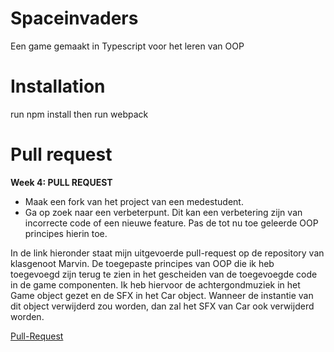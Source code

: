 # Spaceinvaders

Een game gemaakt in Typescript voor het leren van OOP

# Installation
run npm install then run webpack

# Pull request

__Week 4: PULL REQUEST__
* Maak een fork van het project van een medestudent.
* Ga op zoek naar een verbeterpunt. Dit kan een verbetering zijn van
incorrecte code of een nieuwe feature. Pas de tot nu toe geleerde OOP
principes hierin toe.

In de link hieronder staat mijn uitgevoerde pull-request op de repository van klasgenoot Marvin. De toegepaste principes van OOP die ik heb toegevoegd zijn terug te zien in het gescheiden van de toegevoegde code in de game componenten. Ik heb hiervoor de achtergondmuziek in het Game object gezet en de SFX in het Car object. Wanneer de instantie van dit object verwijderd zou worden, dan zal het SFX van Car ook verwijderd worden.

[Pull-Request](https://github.com/dafkas/typescript-game/pull/2)
